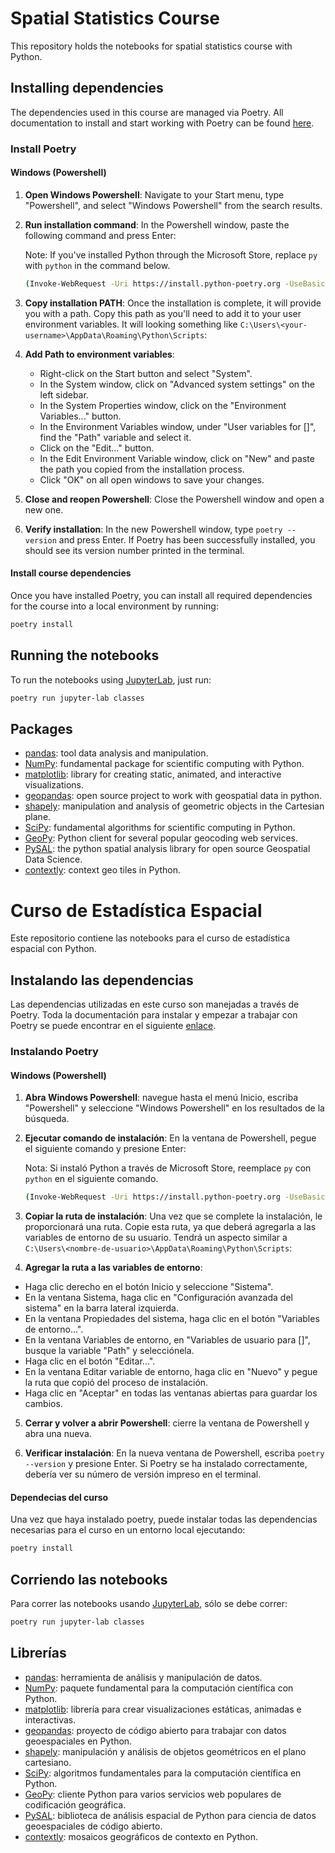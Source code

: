 # Spatial Statistics Course

This repository holds the notebooks for spatial statistics course with Python.

## Installing dependencies

The dependencies used in this course are managed via Poetry. All documentation to install and start working with Poetry can be found [here](https://python-poetry.org).

### Install Poetry

#### Windows (Powershell)

1. **Open Windows Powershell**: Navigate to your Start menu, type "Powershell", and select "Windows Powershell" from the search results.

2. **Run installation command**: In the Powershell window, paste the following command and press Enter:
   
    Note: If you've installed Python through the Microsoft Store, replace `py` with `python` in the command below.

    ```bash
    (Invoke-WebRequest -Uri https://install.python-poetry.org -UseBasicParsing).Content | py -
    ```

3. **Copy installation PATH**: Once the installation is complete, it will provide you with a path. Copy this path as you'll need to add it to your user environment variables. It will looking something like `C:\Users\<your-username>\AppData\Roaming\Python\Scripts`:

4. **Add Path to environment variables**:
   - Right-click on the Start button and select "System".
   - In the System window, click on "Advanced system settings" on the left sidebar.
   - In the System Properties window, click on the "Environment Variables..." button.
   - In the Environment Variables window, under "User variables for [<your-username>]", find the "Path" variable and select it.
   - Click on the "Edit..." button.
   - In the Edit Environment Variable window, click on "New" and paste the path you copied from the installation process.
   - Click "OK" on all open windows to save your changes.

5. **Close and reopen Powershell**: Close the Powershell window and open a new one.

6. **Verify installation**: In the new Powershell window, type `poetry --version` and press Enter. If Poetry has been successfully installed, you should see its version number printed in the terminal.

#### Install course dependencies

Once you have installed Poetry, you can install all required dependencies for the course into a local environment by running:

```bash
poetry install
```

## Running the notebooks

To run the notebooks using [JupyterLab](https://docs.jupyter.org/en/latest/), just run:

```bash
poetry run jupyter-lab classes
```

## Packages

* [pandas](https://pandas.pydata.org/): tool data analysis and manipulation.
* [NumPy](https://numpy.org/): fundamental package for scientific computing with Python.
* [matplotlib](https://matplotlib.org/stable/): library for creating static, animated, and interactive visualizations.
* [geopandas](https://geopandas.org/en/stable/index.html): open source project to work with geospatial data in python.
* [shapely](https://shapely.readthedocs.io/en/stable/index.html): manipulation and analysis of geometric objects in the Cartesian plane.
* [SciPy](https://scipy.org/): fundamental algorithms for scientific computing in Python.
* [GeoPy](https://geopy.readthedocs.io/en/stable/): Python client for several popular geocoding web services.
* [PySAL](https://pysal.org/): the python spatial analysis library for open source Geospatial Data Science.
* [contextly](https://contextily.readthedocs.io/en/latest/): context geo tiles in Python.

# Curso de Estadística Espacial

Este repositorio contiene las notebooks para el curso de estadística espacial con Python.

## Instalando las dependencias

Las dependencias utilizadas en este curso son manejadas a través de Poetry. Toda la documentación para instalar y empezar a trabajar con Poetry se puede encontrar en el siguiente [enlace](https://python-poetry.org).

### Instalando Poetry

#### Windows (Powershell)

1. **Abra Windows Powershell**: navegue hasta el menú Inicio, escriba "Powershell" y seleccione "Windows Powershell" en los resultados de la búsqueda.

2. **Ejecutar comando de instalación**: En la ventana de Powershell, pegue el siguiente comando y presione Enter:

    Nota: Si instaló Python a través de Microsoft Store, reemplace `py` con `python` en el siguiente comando.

    ```bash
    (Invoke-WebRequest -Uri https://install.python-poetry.org -UseBasicParsing).Content | py -
    ```

3. **Copiar la ruta de instalación**: Una vez que se complete la instalación, le proporcionará una ruta. Copie esta ruta, ya que deberá agregarla a las variables de entorno de su usuario. Tendrá un aspecto similar a `C:\Users\<nombre-de-usuario>\AppData\Roaming\Python\Scripts`:

4. **Agregar la ruta a las variables de entorno**:
 - Haga clic derecho en el botón Inicio y seleccione "Sistema".
 - En la ventana Sistema, haga clic en "Configuración avanzada del sistema" en la barra lateral izquierda.
 - En la ventana Propiedades del sistema, haga clic en el botón "Variables de entorno...".
 - En la ventana Variables de entorno, en "Variables de usuario para [<nombre-de-usuario>]", busque la variable "Path" y selecciónela.
 - Haga clic en el botón "Editar...".
 - En la ventana Editar variable de entorno, haga clic en "Nuevo" y pegue la ruta que copió del proceso de instalación.
 - Haga clic en "Aceptar" en todas las ventanas abiertas para guardar los cambios.

5. **Cerrar y volver a abrir Powershell**: cierre la ventana de Powershell y abra una nueva.

6. **Verificar instalación**: En la nueva ventana de Powershell, escriba `poetry --version` y presione Enter. Si Poetry se ha instalado correctamente, debería ver su número de versión impreso en el terminal.

#### Dependecias del curso

Una vez que haya instalado poetry, puede instalar todas las dependencias necesarias para el curso en un entorno local ejecutando:

```bash
poetry install
```

## Corriendo las notebooks

Para correr las notebooks usando [JupyterLab](https://docs.jupyter.org/en/latest/), sólo se debe correr:

```bash
poetry run jupyter-lab classes
```

## Librerías

* [pandas](https://pandas.pydata.org/): herramienta de análisis y manipulación de datos.
* [NumPy](https://numpy.org/): paquete fundamental para la computación científica con Python.
* [matplotlib](https://matplotlib.org/stable/): librería para crear visualizaciones estáticas, animadas e interactivas.
* [geopandas](https://geopandas.org/en/stable/index.html): proyecto de código abierto para trabajar con datos geoespaciales en Python.
* [shapely](https://shapely.readthedocs.io/en/stable/index.html): manipulación y análisis de objetos geométricos en el plano cartesiano.
* [SciPy](https://scipy.org/): algoritmos fundamentales para la computación científica en Python.
* [GeoPy](https://geopy.readthedocs.io/en/stable/): cliente Python para varios servicios web populares de codificación geográfica.
* [PySAL](https://pysal.org/): biblioteca de análisis espacial de Python para ciencia de datos geoespaciales de código abierto.
* [contextly](https://contextily.readthedocs.io/en/latest/): mosaicos geográficos de contexto en Python.